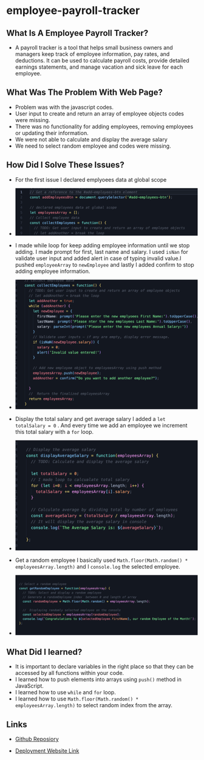# employee-payroll-tracker

## What Is A Employee Payroll Tracker?
* A payroll tracker is a tool that helps small business owners and managers keep track of employee information, pay rates, and deductions. It can be used to calculate payroll costs, provide detailed earnings statements, and manage vacation and sick leave for each employee.

## What Was The Problem With Web Page?
* Problem was with the javascript codes.
* User input to create and return an array of employee objects codes were missing.
* There was no functionality for adding employees, removing employees or updating their information. 
* We were not able to calculate and display the average salary
* We need to select random employee and codes were missing.

## How Did I Solve These Issues?

* For the first issue I declared emplyoees data at global scope

* ![first issue solution](./assets/images/first.png)

*  I made while loop for keep adding employee information until we stop adding. I made prompt for first, last name and salary. I used ```isNan``` for validate user input and added alert in case of typing invalid value.I pushed ```employeeArray``` to ```newEmployee``` and lastly I added confirm to stop adding employee information. 

* ![second issue solution](./assets/images/second.png)

* Display the total salary and get average salary I added a ```let totalSalary = 0``` .  And every time we add an employee we increment this total salary with a ```for``` loop.

* ![third issue solution](./assets/images/third.png)

* Get a random employee I basically used ```Math.floor(Math.random() * employeesArray.length)``` and I ```console.log``` the selected employee.

* ![fourth issue solution](./assets/images/fourth.png)


## What Did I learned?
* It is important to declare variables in the right place so that they can be accessed by all functions within your code.
*  I learned how to push  elements into arrays using ```push()``` method in JavaScript.
* I learned how to use ```while``` and ```for``` loop.
* I learned how to use ```Math.floor(Math.random() * employeesArray.length)``` to select random index from the array.


## Links

* [Github Reposiory](https://github.com/veyselarslan12/employee-payroll-tracker)

* [Deployment Website Link](https://veyselarslan12.github.io/employee-payroll-tracker/)
